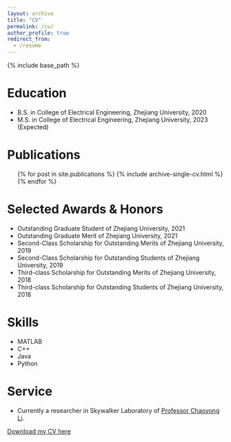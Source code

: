 ```yaml
---
layout: archive
title: "CV"
permalink: /cv/
author_profile: true
redirect_from:
  - /resume
---
```


{% include base_path %}

Education
======
* B.S. in College of Electrical Engineering, Zhejiang University, 2020
* M.S. in College of Electrical Engineering, Zhejiang University, 2023 (Expected) 

<!-- Work experience
======
* Summer 2015: Research Assistant
  * Github University
  * Duties included: Tagging issues
  * Supervisor: Professor Git

* Fall 2015: Research Assistant
  * Github University
  * Duties included: Merging pull requests
  * Supervisor: Professor Hub -->


Publications
======
  <ul>{% for post in site.publications %}
    {% include archive-single-cv.html %}
  {% endfor %}</ul>
  
<!-- Talks
======
  <ul>{% for post in site.talks %}
    {% include archive-single-talk-cv.html %}
  {% endfor %}</ul>
  
Teaching
======
  <ul>{% for post in site.teaching %}
    {% include archive-single-cv.html %}
  {% endfor %}</ul> -->
  
Selected Awards & Honors
======
* Outstanding Graduate Student of Zhejiang University, 2021
*	Outstanding Graduate Merit of Zhejiang University, 2021
*	Second-Class Scholarship for Outstanding Merits of Zhejiang University, 2019
*	Second-Class Scholarship for Outstanding Students of Zhejiang University, 2019
*	Third-class Scholarship for Outstanding Merits of Zhejiang University, 2018
*	Third-class Scholarship for Outstanding Students of Zhejiang University, 2018
  
Skills
======
* MATLAB
* C++
* Java
* Python

Service
======
* Currently a researcher in Skywalker Laboratory of [Professor Chaoyong Li](https://person.zju.edu.cn/chaoyong).

<a href='http://bcys18657.github.io/files/CV.pdf'>Download my CV here</a>
